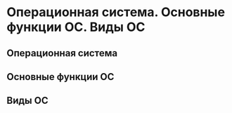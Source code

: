 Операционная система.
Основные функции ОС.
Виды ОС
====

Операционная система
----

Основные функции ОС
----

Виды ОС
----
